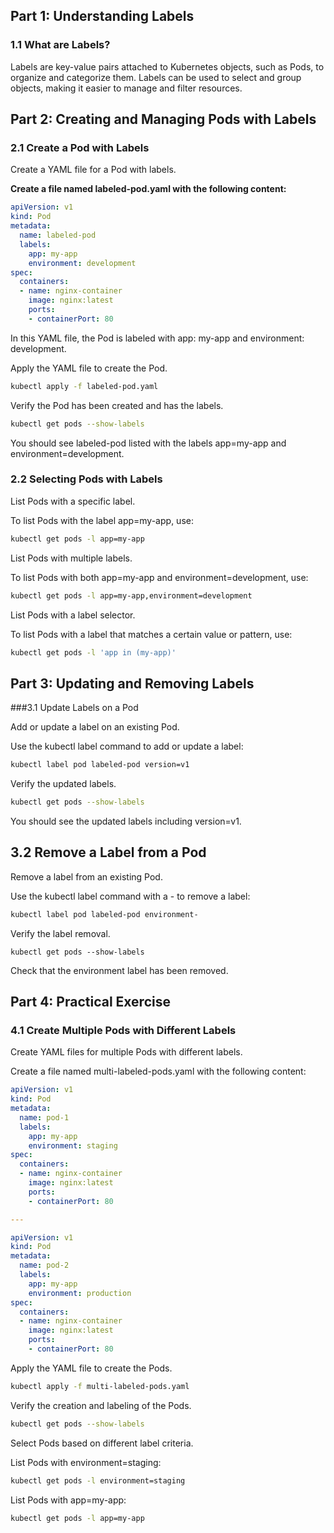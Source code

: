 ## Part 1: Understanding Labels
### 1.1 What are Labels?

Labels are key-value pairs attached to Kubernetes objects, such as Pods, to organize and categorize them. Labels can be used to select and group objects, making it easier to manage and filter resources.

## Part 2: Creating and Managing Pods with Labels
### 2.1 Create a Pod with Labels

Create a YAML file for a Pod with labels.

**Create a file named labeled-pod.yaml with the following content:**

```yaml
apiVersion: v1
kind: Pod
metadata:
  name: labeled-pod
  labels:
    app: my-app
    environment: development
spec:
  containers:
  - name: nginx-container
    image: nginx:latest
    ports:
    - containerPort: 80
```

In this YAML file, the Pod is labeled with app: my-app and environment: development.

Apply the YAML file to create the Pod.

```bash
kubectl apply -f labeled-pod.yaml
```

Verify the Pod has been created and has the labels.

```bash
kubectl get pods --show-labels
```

You should see labeled-pod listed with the labels app=my-app and environment=development.

### 2.2 Selecting Pods with Labels

List Pods with a specific label.

To list Pods with the label app=my-app, use:

```bash
kubectl get pods -l app=my-app
```

List Pods with multiple labels.

To list Pods with both app=my-app and environment=development, use:

```bash
kubectl get pods -l app=my-app,environment=development
```
List Pods with a label selector.

To list Pods with a label that matches a certain value or pattern, use:

```bash
kubectl get pods -l 'app in (my-app)'
```

## Part 3: Updating and Removing Labels
###3.1 Update Labels on a Pod

Add or update a label on an existing Pod.

Use the kubectl label command to add or update a label:

```bash
kubectl label pod labeled-pod version=v1
```

Verify the updated labels.

```bash
kubectl get pods --show-labels
```

You should see the updated labels including version=v1.

## 3.2 Remove a Label from a Pod

Remove a label from an existing Pod.

Use the kubectl label command with a - to remove a label:

```bash
kubectl label pod labeled-pod environment-
```

Verify the label removal.

```
kubectl get pods --show-labels
```

Check that the environment label has been removed.

## Part 4: Practical Exercise
### 4.1 Create Multiple Pods with Different Labels

Create YAML files for multiple Pods with different labels.

Create a file named multi-labeled-pods.yaml with the following content:

```yaml
apiVersion: v1
kind: Pod
metadata:
  name: pod-1
  labels:
    app: my-app
    environment: staging
spec:
  containers:
  - name: nginx-container
    image: nginx:latest
    ports:
    - containerPort: 80

---

apiVersion: v1
kind: Pod
metadata:
  name: pod-2
  labels:
    app: my-app
    environment: production
spec:
  containers:
  - name: nginx-container
    image: nginx:latest
    ports:
    - containerPort: 80

```

Apply the YAML file to create the Pods.

```bash
kubectl apply -f multi-labeled-pods.yaml
```

Verify the creation and labeling of the Pods.

```bash
kubectl get pods --show-labels
```

Select Pods based on different label criteria.

List Pods with environment=staging:

```bash
kubectl get pods -l environment=staging
```
List Pods with app=my-app:

```bash
kubectl get pods -l app=my-app
```
